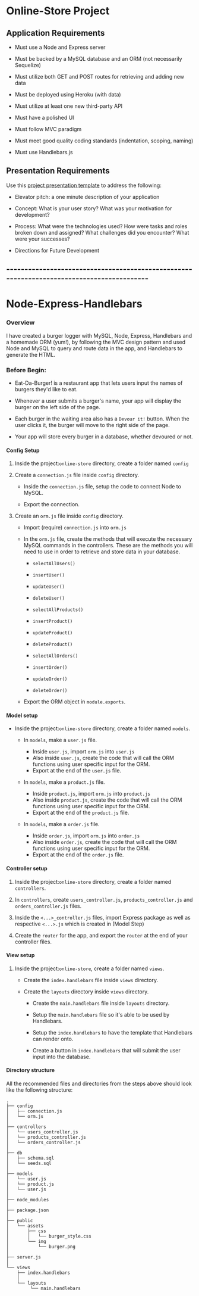 # Online-Store Project

## Application Requirements

* Must use a Node and Express server

* Must be backed by a MySQL database and an ORM (not necessarily Sequelize)

* Must utilize both GET and POST routes for retrieving and adding new data

* Must be deployed using Heroku (with data)

* Must utilize at least one new third-party API

* Must have a polished UI

* Must follow MVC paradigm

* Must meet good quality coding standards (indentation, scoping, naming)

* Must use Handlebars.js


## Presentation Requirements

Use this [project presentation template](https://docs.google.com/presentation/d/1_u8TKy5zW5UlrVQVnyDEZ0unGI2tjQPDEpA0FNuBKAw/edit?usp=sharing) to address the following: 

* Elevator pitch: a one minute description of your application

* Concept: What is your user story? What was your motivation for development?

* Process: What were the technologies used? How were tasks and roles broken down and assigned? What challenges did you encounter? What were your successes?

* Directions for Future Development


## ------------------------------------------------------------------------------------------

# Node-Express-Handlebars

### Overview

I have created a burger logger with MySQL, Node, Express, Handlebars and a homemade ORM (yum!), by following the MVC design pattern and used Node and MySQL to query and route data in the app, and Handlebars to generate the HTML.


### Before Begin:

* Eat-Da-Burger! is a restaurant app that lets users input the names of burgers they'd like to eat.

* Whenever a user submits a burger's name, your app will display the burger on the left side of the page.

* Each burger in the waiting area also has a `Devour it!` button. When the user clicks it, the burger will move to the right side of the page.

* Your app will store every burger in a database, whether devoured or not.


#### Config Setup

1. Inside the project:`online-store` directory, create a folder named `config`

2. Create a `connection.js` file inside `config` directory.

   * Inside the `connection.js` file, setup the code to connect Node to MySQL.

   * Export the connection.

3. Create an `orm.js` file inside `config` directory.

   * Import (require) `connection.js` into `orm.js`

   * In the `orm.js` file, create the methods that will execute the necessary MySQL commands in the controllers. These are the methods you will need to use in order to retrieve and store data in your database.

     * `selectAllUsers()`
     * `insertUser()`
     * `updateUser()`
     * `deleteUser()`

     * `selectAllProducts()`
     * `insertProduct()`
     * `updateProduct()`
     * `deleteProduct()`

     * `selectAllOrders()`
     * `insertOrder()`
     * `updateOrder()`
     * `deleteOrder()`

   * Export the ORM object in `module.exports`.

#### Model setup

* Inside the project:`online-store` directory, create a folder named `models`.

  * In `models`, make a `user.js` file.
    * Inside `user.js`, import `orm.js` into `user.js`
    * Also inside `user.js`, create the code that will call the ORM functions using user specific input for the ORM.
    * Export at the end of the `user.js` file.

  * In `models`, make a `product.js` file.
    * Inside `product.js`, import `orm.js` into `product.js`
    * Also inside `product.js`, create the code that will call the ORM functions using user specific input for the ORM.
    * Export at the end of the `product.js` file.

  * In `models`, make a `order.js` file.
    * Inside `order.js`, import `orm.js` into `order.js`
    * Also inside `order.js`, create the code that will call the ORM functions using user specific input for the ORM.
    * Export at the end of the `order.js` file.


#### Controller setup

1. Inside the project:`online-store` directory, create a folder named `controllers`.

2. In `controllers`, create `users_controller.js`, `products_controller.js` and `orders_controller.js`  files.

3. Inside the `<...>_controller.js` files, import Express package as well as respective `<...>.js` which is created in (Model Step)

4. Create the `router` for the app, and export the `router` at the end of your controller files.

#### View setup

1. Inside the project:`online-store`, create a folder named `views`.

   * Create the `index.handlebars` file inside `views` directory.

   * Create the `layouts` directory inside `views` directory.

     * Create the `main.handlebars` file inside `layouts` directory.

     * Setup the `main.handlebars` file so it's able to be used by Handlebars.

     * Setup the `index.handlebars` to have the template that Handlebars can render onto.

     * Create a button in `index.handlebars` that will submit the user input into the database.

#### Directory structure

All the recommended files and directories from the steps above should look like the following structure:

```
.
├── config
│   ├── connection.js
│   └── orm.js
│ 
├── controllers
│   └── users_controller.js
│   └── products_controller.js
│   └── orders_controller.js
│
├── db
│   ├── schema.sql
│   └── seeds.sql
│
├── models
│   └── user.js
│   └── product.js
│   └── user.js
│
├── node_modules
│ 
├── package.json
│
├── public
│   └── assets
│       ├── css
│       │   └── burger_style.css
│       └── img
│           └── burger.png
│
├── server.js
│
└── views
    ├── index.handlebars
    │
    └── layouts
         └── main.handlebars
    

```

